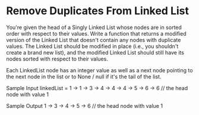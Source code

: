 # Remove Duplicates From Linked List


  You're given the head of a Singly Linked List whose nodes are in sorted order
  with respect to their values. Write a function that returns a modified version
  of the Linked List that doesn't contain any nodes with duplicate values. The
  Linked List should be modified in place (i.e., you shouldn't create a brand
  new list), and the modified Linked List should still have its nodes sorted
  with respect to their values.


  Each LinkedList node has an integer value as well as
  a next node pointing to the next node in the list or to
  None / null if it's the tail of the list.

Sample Input
linkedList = 1 -> 1 -> 3 -> 4 -> 4 -> 4 -> 5 -> 6 -> 6 // the head node with value 1

Sample Output
1 -> 3 -> 4 -> 5 -> 6 // the head node with value 1

